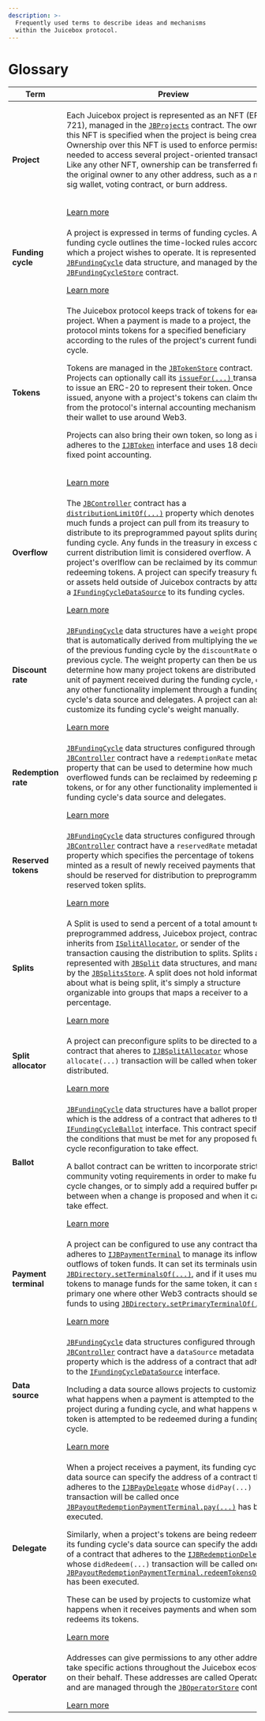 ```yaml
---
description: >-
  Frequently used terms to describe ideas and mechanisms
  within the Juicebox protocol.
---
```


# Glossary

| Term                 | Preview                                                                                                                                                                                                                                                                                                                                                                                                                                                                                                                                                                                                                                                                                                                                                                                                                                                                                                                                                                                                                                                                      |
| -------------------- | ---------------------------------------------------------------------------------------------------------------------------------------------------------------------------------------------------------------------------------------------------------------------------------------------------------------------------------------------------------------------------------------------------------------------------------------------------------------------------------------------------------------------------------------------------------------------------------------------------------------------------------------------------------------------------------------------------------------------------------------------------------------------------------------------------------------------------------------------------------------------------------------------------------------------------------------------------------------------------------------------------------------------------------------------------------------------------- |
| **Project**          | <p>Each Juicebox project is represented as an NFT (ERC-721), managed in the <a href="/docs/protocol/api/contracts/jbprojects/"><code>JBProjects</code></a> contract. The owner of this NFT is specified when the project is being created. Ownership over this NFT is used to enforce permissions needed to access several project-oriented transactions. Like any other NFT, ownership can be transferred from the original owner to any other address, such as a multi-sig wallet, voting contract, or burn address.</p><br/>[Learn more](/protocol/learn/glossary/project.md)                                                                                                                                                                                                                                                                                                                                                                                                                                                                                                                  |
| **Funding cycle**    | <p>A project is expressed in terms of funding cycles. A funding cycle outlines the time-locked rules according to which a project wishes to operate. It is represented as a <a href="/docs/protocol/api/data-structures/jbfundingcycle"><code>JBFundingCycle</code></a> data structure, and managed by the <a href="/docs/protocol/api/contracts/jbfundingcyclestore/"><code>JBFundingCycleStore</code></a> contract.</p>[Learn more](/protocol/learn/glossary/funding-cycle.md)                                                                                                                                                                                                                                                                                                                                                                               |
| **Tokens** | <p>The Juicebox protocol keeps track of tokens for each project. When a payment is made to a project, the protocol mints tokens for a specified beneficiary according to the rules of the project's current funding cycle.</p><p>Tokens are managed in the <a href="/docs/protocol/api/contracts/jbtokenstore/"><code>JBTokenStore</code></a> contract. Projects can optionally call its <a href="/docs/protocol/api/contracts/jbtokenstore/write/issuefor"><code>issueFor(...)</code> </a>transaction to issue an ERC-20 to represent their token. Once issued, anyone with a project's tokens can claim them from the protocol's internal accounting mechanism into their wallet to use around Web3.</p><p>Projects can also bring their own token, so long as it adheres to the <a href="/docs/protocol/api/interfaces/ijbtoken"><code>IJBToken</code></a> interface and uses 18 decimal fixed point accounting.</p><br/>[Learn more](/protocol/learn/glossary/tokens.md) |
| **Overflow**         | <p>The <a href="/docs/protocol/api/contracts/or-controllers/jbcontroller/"><code>JBController</code></a> contract has a <a href="/docs/protocol/api/contracts/or-controllers/jbcontroller/properties/distributionlimitof"><code>distributionLimitOf(...)</code></a> property which denotes how much funds a project can pull from its treasury to distribute to its preprogrammed payout splits during each funding cycle. Any funds in the treasury in excess of the current distribution limit is considered overflow. A project's overlflow can be reclaimed by its community by redeeming tokens. A project can specify treasury funds or assets held outside of Juicebox contracts by attaching a <a href="/docs/protocol/api/interfaces/ijbfundingcycledatasource"><code>IFundingCycleDataSource</code></a> to its funding cycles.</p>[Learn more](/protocol/learn/glossary/overflow.md)                                                                                                                                                                         |
| **Discount rate**    | <p><a href="/docs/protocol/api/data-structures/jbfundingcycle"><code>JBFundingCycle</code></a> data structures have a <code>weight</code> property that is automatically derived from multiplying the <code>weight</code> of the previous funding cycle by the <code>discountRate</code> of the previous cycle. The weight property can then be used to determine how many project tokens are distributed per unit of payment received during the funding cycle, or for any other functionality implement through a funding cycle's data source and delegates. A project can also customize its funding cycle's weight manually.</p>[Learn more](/protocol/learn/glossary/discount-rate.md)                                                                                                                                                                                                                                                             |
| **Redemption rate**  | <p><a href="/docs/protocol/api/data-structures/jbfundingcycle"><code>JBFundingCycle</code></a> data structures configured through the <a href="/docs/protocol/api/contracts/or-controllers/jbcontroller/"><code>JBController</code></a> contract have a <code>redemptionRate</code> metadata property that can be used to determine how much overflowed funds can be reclaimed by redeeming project tokens, or for any other functionality implemented in a funding cycle's data source and delegates.</p>[Learn more](/protocol/learn/glossary/redemption-rate.md)                                                                                                                                                                                                                                                                                                                                                                                                                                                                                 |
| **Reserved tokens**  | <p><a href="/docs/protocol/api/data-structures/jbfundingcycle"><code>JBFundingCycle</code></a> data structures configured through the <a href="/docs/protocol/api/contracts/or-controllers/jbcontroller/"><code>JBController</code></a> contract have a <code>reservedRate</code> metadata property which specifies the percentage of tokens minted as a result of newly received payments that should be reserved for distribution to preprogrammed reserved token splits.</p>[Learn more](/protocol/learn/glossary/reserved-tokens.md)                                                                                                                                                                                                                                                                                                                                                                                                                                                                                                                                       |
| **Splits**           | <p>A Split is used to send a percent of a total amount to a preprogrammed address, Juicebox project, contract that inherits from <a href="/docs/protocol/api/interfaces/ijbsplitallocator"><code>ISplitAllocator</code></a>, or sender of the transaction causing the distribution to splits. Splits are represented with <a href="/docs/protocol/api/data-structures/jbsplit"><code>JBSplit</code></a> data structures, and managed by the <a href="/docs/protocol/api/contracts/jbsplitsstore/"><code>JBSplitsStore</code></a>. A split does not hold information about what is being split, it's simply a structure organizable into groups that maps a receiver to a percentage.</p>[Learn more](/protocol/learn/glossary/splits.md)                                                                                                                                                                                                                                                                                                                                                                                                |
| **Split allocator**         | <p>A project can preconfigure splits to be directed to any contract that aheres to <a href="/docs/protocol/api/interfaces/ijbsplitallocator"><code>IJBSplitAllocator</code></a> whose <code>allocate(...)</code> transaction will be called when tokens are distributed.</p>[Learn more](/protocol/learn/glossary/split-allocator.md)                                                                                                                                                                                        |
| **Ballot**           | <p><a href="/docs/protocol/api/data-structures/jbfundingcycle"><code>JBFundingCycle</code></a> data structures have a ballot property which is the address of a contract that adheres to the <a href="/docs/protocol/api/interfaces/ijbfundingcycleballot"><code>IFundingCycleBallot</code></a> interface. This contract specifies the conditions that must be met for any proposed funding cycle reconfiguration to take effect.</p><p>A ballot contract can be written to incorporate strict community voting requirements in order to make funding cycle changes, or to simply add a required buffer period between when a change is proposed and when it can take effect.</p>[Learn more](/protocol/learn/glossary/ballot.md)                                                                                                                                                                                                                                                                                                                                           |
| **Payment terminal**         | <p>A project can be configured to use any contract that adheres to [`IJBPaymentTerminal`](/protocol/api/interfaces/ijbpaymentterminal.md) to manage its inflows and outflows of token funds. It can set its terminals using [`JBDirectory.setTerminalsOf(...)`](/protocol/api/contracts/jbdirectory/write/setterminalsof.md), and if it uses multiple tokens to manage funds for the same token, it can set the primary one where other Web3 contracts should send funds to using [`JBDirectory.setPrimaryTerminalOf(...)`](/protocol/api/contracts/jbdirectory/write/setprimaryterminalof.md).</p>[Learn more](/protocol/learn/glossary/payment-terminal.md)                                                                                                                                                                                                                                                                                                                                                                                                                                                                                                                                                                                                                                                                                                                    |
| **Data source**      | <p><a href="/docs/protocol/api/data-structures/jbfundingcycle"><code>JBFundingCycle</code></a> data structures configured through the <a href="/docs/protocol/api/contracts/or-controllers/jbcontroller/"><code>JBController</code></a> contract have a <code>dataSource</code> metadata property which is the address of a contract that adheres to the <a href="/docs/protocol/api/interfaces/ijbfundingcycledatasource"><code>IFundingCycleDataSource</code></a> interface.</p><p>Including a data source allows projects to customize what happens when a payment is attempted to the project during a funding cycle, and what happens when a token is attempted to be redeemed during a funding cycle.</p>[Learn more](./data-source.md)                                                                                                                                                                                                                                                                                                         |
| **Delegate**         | <p>When a project receives a payment, its funding cycle's data source can specify the address of a contract that adheres to the <a href="/docs/protocol/api/interfaces/ijbpaydelegate"><code>IJBPayDelegate</code></a> whose <code>didPay(...)</code> transaction will be called once <a href="/docs/protocol/api/contracts/or-abstract/jbpayoutredemptionpaymentterminal/write/pay"><code>JBPayoutRedemptionPaymentTerminal.pay(...)</code></a> has been executed.</p><p>Similarly, when a project's tokens are being redeemed, its funding cycle's data source can specify the address of a contract that adheres to the <a href="/docs/protocol/api/interfaces/ijbredemptiondelegate"><code>IJBRedemptionDelegate</code></a> whose <code>didRedeem(...)</code> transaction will be called once <a href="/docs/protocol/api/contracts/or-abstract/jbpayoutredemptionpaymentterminal/write/redeemtokensof"><code>JBPayoutRedemptionPaymentTerminal.redeemTokensOf(...)</code></a> has been executed.</p><p>These can be used by projects to customize what happens when it receives payments and when someone redeems its tokens.</p>[Learn more](/protocol/learn/glossary/delegate.md)                                                                                                                                                                                        |
| **Operator**         | <p>Addresses can give permissions to any other address to take specific actions throughout the Juicebox ecosystem on their behalf. These addresses are called Operators, and are managed through the <a href="/docs/protocol/api/contracts/jboperatorstore/"><code>JBOperatorStore</code></a> contract.</p>[Learn more](/protocol/learn/glossary/operator.md)                                                                                                                                                                                                                                                                                                                                                                                                                                                                                                                                                                                                                                                                                                                    |
